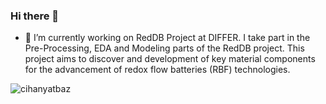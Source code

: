 ### Hi there 👋

<!--
**cihanyatbaz/cihanyatbaz** is a ✨ _special_ ✨ repository because its `README.md` (this file) appears on your GitHub profile.

Here are some ideas to get you started:

- 🔭 I’m currently working on RedDB Project at DIFFER
- 🌱 I’m currently learning ...
- 👯 I’m looking to collaborate on ...
- 🤔 I’m looking for help with ...
- 💬 Ask me about ...
- 📫 How to reach me: ...
- 😄 Pronouns: ...
- ⚡ Fun fact: ...
-->
- 🔭 I’m currently working on RedDB Project at DIFFER. I take part in the Pre-Processing, EDA and Modeling parts of the RedDB project. This project aims to discover and development of key material components for the advancement of redox flow batteries (RBF) technologies.

<p><img align="center" src="https://github-readme-stats.vercel.app/api/top-langs/?username=cihanyatbaz&layout=compact" alt="cihanyatbaz" /></p>
